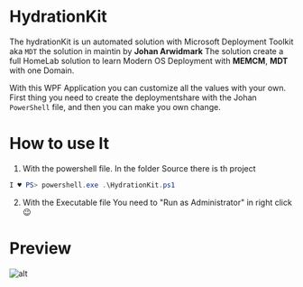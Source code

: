 # HydrationKit

The hydrationKit is un automated solution with Microsoft Deployment Toolkit aka `MDT` the solution in maintin by **Johan Arwidmark** The solution create a full HomeLab solution to learn Modern OS Deployment with **MEMCM**, **MDT** with one Domain.

With this WPF Application you can customize all the values with your own. First thing you need to create the deploymentshare with the Johan `PowerShell` file, and then you can make you own change.

# How to use It

1. With the powershell file. In the folder Source there is th project
```powershell
I ♥ PS> powershell.exe .\HydrationKit.ps1
```
2. With the Executable file
 You need to "Run as Administrator" in right click 😉

# Preview 

![alt](https://github.com/JM2K69/HydrationKit/blob/main/img/HydrationKitFinal.gif)
